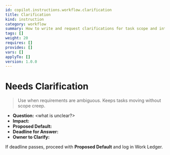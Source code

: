 ```yaml
---
id: copilot.instructions.workflow.clarification
title: Clarification
kind: instruction
category: workflow
summary: How to write and request clarifications for task scope and intent.
tags: []
weight: 20
requires: []
provides: []
vars: []
applyTo: []
version: 1.0.0
---
```


# Needs Clarification

> Use when requirements are ambiguous. Keeps tasks moving without scope creep.

- **Question:** <what is unclear?>
- **Impact:** <blocked step or risk>
- **Proposed Default:** <sane assumption to proceed>
- **Deadline for Answer:** <UTC timestamp>
- **Owner to Clarify:** <name>

If deadline passes, proceed with **Proposed Default** and log in Work Ledger.
